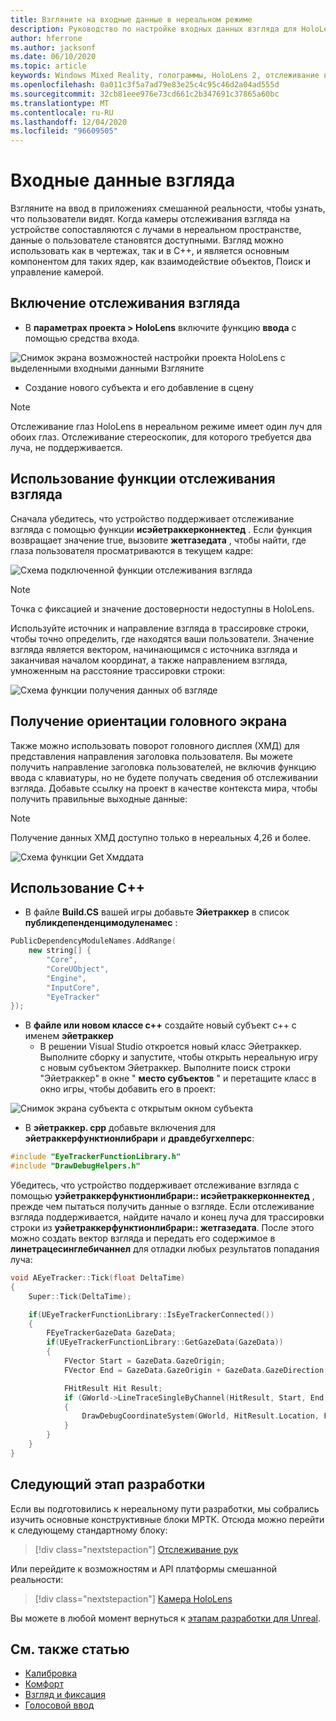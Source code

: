 ```yaml
---
title: Взгляните на входные данные в нереальном режиме
description: Руководство по настройке входных данных взгляда для HoloLens и нереального модуля
author: hferrone
ms.author: jacksonf
ms.date: 06/10/2020
ms.topic: article
keywords: Windows Mixed Reality, голограммы, HoloLens 2, отслеживание взгляда, ввод с экрана, подключенный головной дисплей, нереалный механизм, гарнитура смешанной реальности, гарнитура Windows Mixed Reality, гарнитура виртуальной реальности
ms.openlocfilehash: 0a011c3f5a7ad79e83e25c4c95c46d2a04ad555d
ms.sourcegitcommit: 32cb81eee976e73cd661c2b347691c37865a60bc
ms.translationtype: MT
ms.contentlocale: ru-RU
ms.lasthandoff: 12/04/2020
ms.locfileid: "96609505"
---
```

# <a name="gaze-input"></a>Входные данные взгляда

Взгляните на ввод в приложениях смешанной реальности, чтобы узнать, что пользователи видят. Когда камеры отслеживания взгляда на устройстве сопоставляются с лучами в нереальном пространстве, данные о пользователе становятся доступными. Взгляд можно использовать как в чертежах, так и в C++, и является основным компонентом для таких ядер, как взаимодействие объектов, Поиск и управление камерой.

## <a name="enabling-eye-tracking"></a>Включение отслеживания взгляда

- В **параметрах проекта > HoloLens** включите функцию **ввода** с помощью средства входа.

![Снимок экрана возможностей настройки проекта HoloLens с выделенными входными данными Взгляните](images/unreal-gaze-img-01.png)

- Создание нового субъекта и его добавление в сцену

> [!NOTE]
> Отслеживание глаз HoloLens в нереальном режиме имеет один луч для обоих глаз. Отслеживание стереоскопик, для которого требуется два луча, не поддерживается.

## <a name="using-eye-tracking"></a>Использование функции отслеживания взгляда

Сначала убедитесь, что устройство поддерживает отслеживание взгляда с помощью функции **исэйетраккерконнектед** .  Если функция возвращает значение true, вызовите **жетгазедата** , чтобы найти, где глаза пользователя просматриваются в текущем кадре:

![Схема подключенной функции отслеживания взгляда](images/unreal-gaze-img-02.png)

> [!NOTE]
> Точка с фиксацией и значение достоверности недоступны в HoloLens.

Используйте источник и направление взгляда в трассировке строки, чтобы точно определить, где находятся ваши пользователи.  Значение взгляда является вектором, начинающимся с источника взгляда и заканчивая началом координат, а также направлением взгляда, умноженным на расстояние трассировки строки:

![Схема функции получения данных об взгляде](images/unreal-gaze-img-03.png)

## <a name="getting-head-orientation"></a>Получение ориентации головного экрана

Также можно использовать поворот головного дисплея (ХМД) для представления направления заголовка пользователя. Вы можете получить направление заголовка пользователей, не включив функцию ввода с клавиатуры, но не будете получать сведения об отслеживании взгляда.  Добавьте ссылку на проект в качестве контекста мира, чтобы получить правильные выходные данные:

> [!NOTE]
> Получение данных ХМД доступно только в нереальных 4,26 и более.

![Схема функции Get Хмддата](images/unreal-gaze-img-04.png)

## <a name="using-c"></a>Использование C++

- В файле **Build.CS** вашей игры добавьте **Эйетраккер** в список **публикдепенденцимодуленамес** :

```cpp
PublicDependencyModuleNames.AddRange(
    new string[] {
        "Core",
        "CoreUObject",
        "Engine",
        "InputCore",
        "EyeTracker"
});
```

- В **файле или новом классе c++** создайте новый субъект c++ с именем **эйетраккер**
    - В решении Visual Studio откроется новый класс Эйетраккер. Выполните сборку и запустите, чтобы открыть нереальную игру с новым субъектом Эйетраккер.  Выполните поиск строки "Эйетраккер" в окне " **место субъектов** " и перетащите класс в окно игры, чтобы добавить его в проект:

![Снимок экрана субъекта с открытым окном субъекта](images/unreal-gaze-img-06.png)

- В **эйетраккер. cpp** добавьте включения для **эйетраккерфунктионлибрари** и **дравдебугхелперс**:

```cpp
#include "EyeTrackerFunctionLibrary.h"
#include "DrawDebugHelpers.h"
```

Убедитесь, что устройство поддерживает отслеживание взгляда с помощью **уэйетраккерфунктионлибрари:: исэйетраккерконнектед** , прежде чем пытаться получить данные о взгляде.  Если отслеживание взгляда поддерживается, найдите начало и конец луча для трассировки строки из **уэйетраккерфунктионлибрари:: жетгазедата**. После этого можно создать вектор взгляда и передать его содержимое в **линетрацесинглебичаннел** для отладки любых результатов попадания луча:

```cpp
void AEyeTracker::Tick(float DeltaTime)
{
    Super::Tick(DeltaTime);

    if(UEyeTrackerFunctionLibrary::IsEyeTrackerConnected())
    {
        FEyeTrackerGazeData GazeData;
        if(UEyeTrackerFunctionLibrary::GetGazeData(GazeData))
        {
            FVector Start = GazeData.GazeOrigin;
            FVector End = GazeData.GazeOrigin + GazeData.GazeDirection * 100;

            FHitResult Hit Result;
            if (GWorld->LineTraceSingleByChannel(HitResult, Start, End, ECollisionChannel::ECC_Visiblity))
            {
                DrawDebugCoordinateSystem(GWorld, HitResult.Location, FQuat::Identity.Rotator(), 10);
            }
        }
    }
}
```

## <a name="next-development-checkpoint"></a>Следующий этап разработки

Если вы подготовились к нереальному пути разработки, мы собрались изучить основные конструктивные блоки МРТК. Отсюда можно перейти к следующему стандартному блоку:

> [!div class="nextstepaction"]
> [Отслеживание рук](unreal-hand-tracking.md)

Или перейдите к возможностям и API платформы смешанной реальности:

> [!div class="nextstepaction"]
> [Камера HoloLens](unreal-hololens-camera.md)

Вы можете в любой момент вернуться к [этапам разработки для Unreal](unreal-development-overview.md#2-core-building-blocks).

## <a name="see-also"></a>См. также статью
* [Калибровка](../../calibration.md)
* [Комфорт](../../design/comfort.md)
* [Взгляд и фиксация](../../design/gaze-and-commit.md)
* [Голосовой ввод](../../out-of-scope/voice-design.md)
